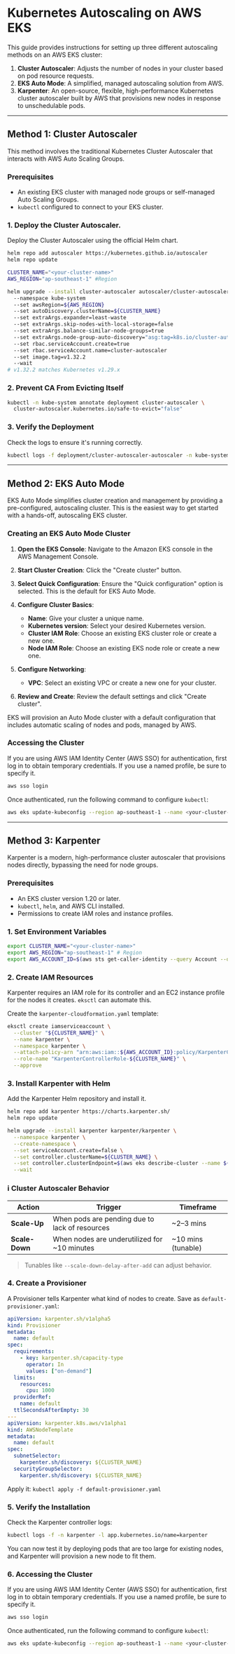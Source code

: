 # Kubernetes Autoscaling on AWS EKS

This guide provides instructions for setting up three different autoscaling methods on an AWS EKS cluster:

1.  **Cluster Autoscaler**: Adjusts the number of nodes in your cluster based on pod resource requests.
2.  **EKS Auto Mode**: A simplified, managed autoscaling solution from AWS.
3.  **Karpenter**: An open-source, flexible, high-performance Kubernetes cluster autoscaler built by AWS that provisions new nodes in response to unschedulable pods.

---

## Method 1: Cluster Autoscaler

This method involves the traditional Kubernetes Cluster Autoscaler that interacts with AWS Auto Scaling Groups.

### Prerequisites

*   An existing EKS cluster with managed node groups or self-managed Auto Scaling Groups.
*   `kubectl` configured to connect to your EKS cluster.

### 1. Deploy the Cluster Autoscaler.  
Deploy the Cluster Autoscaler using the official Helm chart.

```bash
helm repo add autoscaler https://kubernetes.github.io/autoscaler
helm repo update
```
```bash
CLUSTER_NAME="<your-cluster-name>"
AWS_REGION="ap-southeast-1" #Region
```
```bash
helm upgrade --install cluster-autoscaler autoscaler/cluster-autoscaler 
  --namespace kube-system 
  --set awsRegion=${AWS_REGION} 
  --set autoDiscovery.clusterName=${CLUSTER_NAME} 
  --set extraArgs.expander=least-waste 
  --set extraArgs.skip-nodes-with-local-storage=false 
  --set extraArgs.balance-similar-node-groups=true 
  --set extraArgs.node-group-auto-discovery="asg:tag=k8s.io/cluster-autoscaler/enabled,k8s.io/cluster-autoscaler=${CLUSTER_NAME}" 
  --set rbac.serviceAccount.create=true 
  --set rbac.serviceAccount.name=cluster-autoscaler 
  --set image.tag=v1.32.2 
  --wait
# v1.32.2 matches Kubernetes v1.29.x
```
### 2. Prevent CA From Evicting Itself
```bash
kubectl -n kube-system annotate deployment cluster-autoscaler \
  cluster-autoscaler.kubernetes.io/safe-to-evict="false"
```
### 3. Verify the Deployment

Check the logs to ensure it's running correctly.

```bash
kubectl logs -f deployment/cluster-autoscaler-autoscaler -n kube-system
```

---

## Method 2: EKS Auto Mode

EKS Auto Mode simplifies cluster creation and management by providing a pre-configured, autoscaling cluster. This is the easiest way to get started with a hands-off, autoscaling EKS cluster.

### Creating an EKS Auto Mode Cluster

1.  **Open the EKS Console**: Navigate to the Amazon EKS console in the AWS Management Console.

2.  **Start Cluster Creation**: Click the "Create cluster" button.

3.  **Select Quick Configuration**: Ensure the "Quick configuration" option is selected. This is the default for EKS Auto Mode.

4.  **Configure Cluster Basics**:
    *   **Name**: Give your cluster a unique name.
    *   **Kubernetes version**: Select your desired Kubernetes version.
    *   **Cluster IAM Role**: Choose an existing EKS cluster role or create a new one.
    *   **Node IAM Role**: Choose an existing EKS node role or create a new one.

5.  **Configure Networking**:
    *   **VPC**: Select an existing VPC or create a new one for your cluster.

6.  **Review and Create**: Review the default settings and click "Create cluster".

EKS will provision an Auto Mode cluster with a default configuration that includes automatic scaling of nodes and pods, managed by AWS.

### Accessing the Cluster

If you are using AWS IAM Identity Center (AWS SSO) for authentication, first log in to obtain temporary credentials. If you use a named profile, be sure to specify it.

```bash
aws sso login
```

Once authenticated, run the following command to configure `kubectl`:

```bash
aws eks update-kubeconfig --region ap-southeast-1 --name <your-cluster-name> # Singapore
```

---

## Method 3: Karpenter

Karpenter is a modern, high-performance cluster autoscaler that provisions nodes directly, bypassing the need for node groups.

### Prerequisites

*   An EKS cluster version 1.20 or later.
*   `kubectl`, `helm`, and AWS CLI installed.
*   Permissions to create IAM roles and instance profiles.

### 1. Set Environment Variables

```bash
export CLUSTER_NAME="<your-cluster-name>"
export AWS_REGION="ap-southeast-1" # Region
export AWS_ACCOUNT_ID=$(aws sts get-caller-identity --query Account --output text)
```

### 2. Create IAM Resources

Karpenter requires an IAM role for its controller and an EC2 instance profile for the nodes it creates. `eksctl` can automate this.

Create the `karpenter-cloudformation.yaml` template:
```bash
eksctl create iamserviceaccount \
  --cluster "${CLUSTER_NAME}" \
  --name karpenter \
  --namespace karpenter \
  --attach-policy-arn "arn:aws:iam::${AWS_ACCOUNT_ID}:policy/KarpenterControllerPolicy-${CLUSTER_NAME}" \
  --role-name "KarpenterControllerRole-${CLUSTER_NAME}" \
  --approve
```

### 3. Install Karpenter with Helm

Add the Karpenter Helm repository and install it.

```bash
helm repo add karpenter https://charts.karpenter.sh/
helm repo update

helm upgrade --install karpenter karpenter/karpenter \
  --namespace karpenter \
  --create-namespace \
  --set serviceAccount.create=false \
  --set controller.clusterName=${CLUSTER_NAME} \
  --set controller.clusterEndpoint=$(aws eks describe-cluster --name ${CLUSTER_NAME} --query "cluster.endpoint" --output text) \
  --wait
```
### ℹ️ Cluster Autoscaler Behavior

| Action         | Trigger                                        | Timeframe           |
| -------------- | ---------------------------------------------- | ------------------- |
| **Scale-Up**   | When pods are pending due to lack of resources | \~2–3 mins          |
| **Scale-Down** | When nodes are underutilized for \~10 minutes  | \~10 mins (tunable) |

> Tunables like `--scale-down-delay-after-add` can adjust behavior.

### 4. Create a Provisioner

A Provisioner tells Karpenter what kind of nodes to create. Save as `default-provisioner.yaml`:

```yaml
apiVersion: karpenter.sh/v1alpha5
kind: Provisioner
metadata:
  name: default
spec:
  requirements:
    - key: karpenter.sh/capacity-type
      operator: In
      values: ["on-demand"]
  limits:
    resources:
      cpu: 1000
  providerRef:
    name: default
  ttlSecondsAfterEmpty: 30
---
apiVersion: karpenter.k8s.aws/v1alpha1
kind: AWSNodeTemplate
metadata:
  name: default
spec:
  subnetSelector:
    karpenter.sh/discovery: ${CLUSTER_NAME}
  securityGroupSelector:
    karpenter.sh/discovery: ${CLUSTER_NAME}
```

Apply it: `kubectl apply -f default-provisioner.yaml`

### 5. Verify the Installation

Check the Karpenter controller logs:

```bash
kubectl logs -f -n karpenter -l app.kubernetes.io/name=karpenter
```

You can now test it by deploying pods that are too large for existing nodes, and Karpenter will provision a new node to fit them.

### 6. Accessing the Cluster

If you are using AWS IAM Identity Center (AWS SSO) for authentication, first log in to obtain temporary credentials. If you use a named profile, be sure to specify it.

```bash
aws sso login
```

Once authenticated, run the following command to configure `kubectl`:

```bash
aws eks update-kubeconfig --region ap-southeast-1 --name <your-cluster-name> # Singapore
```